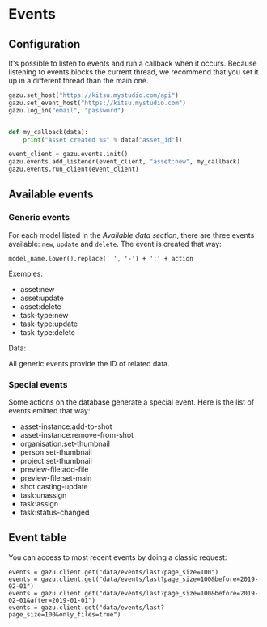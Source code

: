 # Events

## Configuration

It's possible to listen to events and run a callback when it occurs. Because listening to events blocks the current thread, we recommend that you
set it up in a different thread than the main one.

```python
gazu.set_host("https://kitsu.mystudio.com/api")
gazu.set_event_host("https://kitsu.mystudio.com")
gazu.log_in("email", "password")


def my_callback(data):
    print("Asset created %s" % data["asset_id"])

event_client = gazu.events.init()
gazu.events.add_listener(event_client, "asset:new", my_callback)
gazu.events.run_client(event_client)
```

## Available events

### Generic events

For each model listed in the *Available data section*, there are three events 
available: `new`, `update` and `delete`. The event is created that way: 

```
model_name.lower().replace(' ', '-') + ':' + action
```

Exemples:

* asset:new
* asset:update
* asset:delete
* task-type:new
* task-type:update
* task-type:delete

Data: 

All generic events provide the ID of related data.


### Special events

Some actions on the database generate a special event. Here is the list of
events emitted that way:

* asset-instance:add-to-shot
* asset-instance:remove-from-shot
* organisation:set-thumbnail
* person:set-thumbnail
* project:set-thumbnail
* preview-file:add-file
* preview-file:set-main
* shot:casting-update
* task:unassign
* task:assign
* task:status-changed

## Event table

You can access to most recent events by doing a classic request: 

```
events = gazu.client.get("data/events/last?page_size=100")
events = gazu.client.get("data/events/last?page_size=100&before=2019-02-01")
events = gazu.client.get("data/events/last?page_size=100&before=2019-02-01&after=2019-01-01")
events = gazu.client.get("data/events/last?page_size=100&only_files=true")
```
